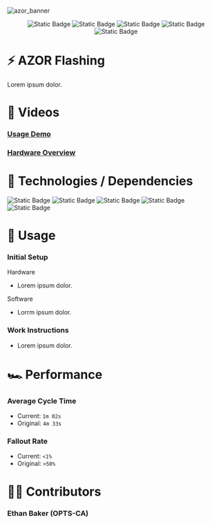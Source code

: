![azor_banner](https://github.com/ethbak/azor-flashing-mq/dependencies/images/azor-flashing-logo.png)

<div align="center">

![Static Badge](https://img.shields.io/badge/JD-AZOR-darkgreen)
![Static Badge](https://img.shields.io/badge/Flashing-Station-red)
![Static Badge](https://img.shields.io/badge/Marquardt-U.S.-lightblue)
![Static Badge](https://img.shields.io/badge/Author-Ethan_Baker-green)
![Static Badge](https://img.shields.io/badge/August-2024-orange)

</div>

# ⚡ AZOR Flashing

Lorem ipsum dolor.

# 🎥 Videos
### [Usage Demo](https://youtu.be/)
### [Hardware Overview](https://youtu.be/)

# 📀 Technologies / Dependencies

![Static Badge](https://img.shields.io/badge/PYTHON-blue?style=for-the-badge)
![Static Badge](https://img.shields.io/badge/TKINTER-gold?style=for-the-badge)
![Static Badge](https://img.shields.io/badge/winIDEA-purple?style=for-the-badge)
![Static Badge](https://img.shields.io/badge/SmartSnippets-green?style=for-the-badge)
![Static Badge](https://img.shields.io/badge/HexFile_Generator.exe-orange?style=for-the-badge)

# 👥 Usage

### Initial Setup
Hardware
- Lorem ipsum dolor.
  
Software
- Lorrm ipsum dolor.

### Work Instructions
- Lorem ipsum dolor.

# 🏎️ Performance

### Average Cycle Time
- Current: `1m 02s`
- Original: `4m 33s`

### Fallout Rate
- Current: `<1%`
- Original: `>50%`


# 👨‍💻 Contributors

### Ethan Baker (OPTS-CA)
